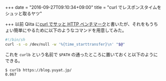 +++
date = "2016-09-27T09:10:34+09:00"
title = "curl でレスポンスタイムをシュッと取るヤツ"

+++
以前 Qiita に[curl でサッと HTTP ベンチマーク](http://qiita.com/yuya_takeyama/items/baf48a3f643e743a46b4)と書いたが、それをもうちょい簡単にやるために以下のようなコマンドを用意してみた。

<!--more-->

```sh
#!/bin/sh
curl -s -o /dev/null -w '%{time_starttransfer}\n' "$@"
```

これを `curlb` という名前で `$PATH` の通ったところに置いておくと以下のようにできる。

```
$ curlb https://blog.yuyat.jp/
0.067
```
